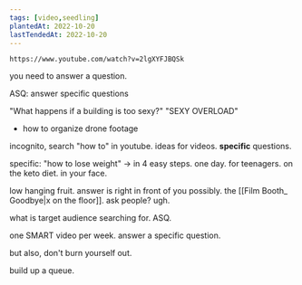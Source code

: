 ```yaml
---
tags: [video,seedling]
plantedAt: 2022-10-20
lastTendedAt: 2022-10-20
---
```


```vid
https://www.youtube.com/watch?v=2lgXYFJBQSk
```

you need to answer a question.

ASQ: answer specific questions

"What happens if a building is too sexy?" "SEXY OVERLOAD"

- how to organize drone footage

incognito, search "how to" in youtube. ideas for videos. **specific** questions.




specific: "how to lose weight" -> in 4 easy steps. one day. for teenagers. on the keto diet. in your face.

low hanging fruit. answer is right in front of you possibly. the [[Film Booth_ Goodbye|x on the floor]]. ask people? ugh.

what is target audience searching for. ASQ.

one SMART video per week. answer a specific question.

but also, don't burn yourself out.

build up a queue.

